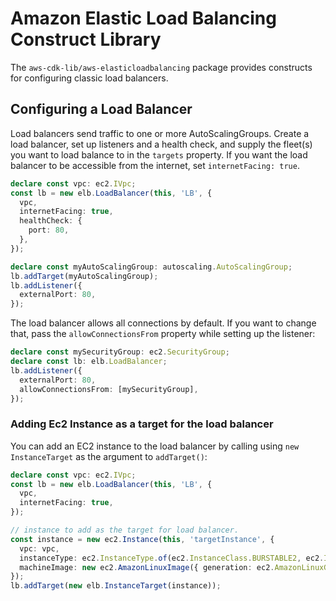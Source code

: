 # Amazon Elastic Load Balancing Construct Library


The `aws-cdk-lib/aws-elasticloadbalancing` package provides constructs for configuring
classic load balancers.

## Configuring a Load Balancer

Load balancers send traffic to one or more AutoScalingGroups. Create a load
balancer, set up listeners and a health check, and supply the fleet(s) you want
to load balance to in the `targets` property. If you want the load balancer to be
 accessible from the internet, set `internetFacing: true`.

```ts
declare const vpc: ec2.IVpc;
const lb = new elb.LoadBalancer(this, 'LB', {
  vpc,
  internetFacing: true,
  healthCheck: {
    port: 80,
  },
});

declare const myAutoScalingGroup: autoscaling.AutoScalingGroup;
lb.addTarget(myAutoScalingGroup);
lb.addListener({
  externalPort: 80,
});
```

The load balancer allows all connections by default. If you want to change that,
pass the `allowConnectionsFrom` property while setting up the listener:

```ts
declare const mySecurityGroup: ec2.SecurityGroup;
declare const lb: elb.LoadBalancer;
lb.addListener({
  externalPort: 80,
  allowConnectionsFrom: [mySecurityGroup],
});
```

### Adding Ec2 Instance as a target for the load balancer

You can add an EC2 instance to the load balancer by calling using `new InstanceTarget` as the argument to `addTarget()`:

```ts
declare const vpc: ec2.IVpc;
const lb = new elb.LoadBalancer(this, 'LB', {
  vpc,
  internetFacing: true,
});

// instance to add as the target for load balancer.
const instance = new ec2.Instance(this, 'targetInstance', {
  vpc: vpc,
  instanceType: ec2.InstanceType.of(ec2.InstanceClass.BURSTABLE2, ec2.InstanceSize.MICRO),
  machineImage: new ec2.AmazonLinuxImage({ generation: ec2.AmazonLinuxGeneration.AMAZON_LINUX_2 }),
});
lb.addTarget(new elb.InstanceTarget(instance));
```
